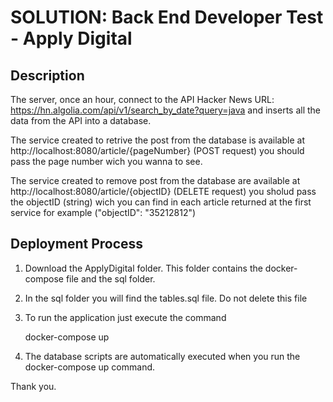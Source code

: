 # SOLUTION: Back End Developer Test - Apply Digital

## Description
The server, once an hour, connect to the API Hacker News URL: https://hn.algolia.com/api/v1/search_by_date?query=java and inserts all the data from the API into a database.

The service created to retrive the post from the database is available at http://localhost:8080/article/{pageNumber} (POST request)
you should pass the page number wich you wanna to see.

The service created to remove post from the database are available at http://localhost:8080/article/{objectID} (DELETE request)
you sholud pass the objectID (string) wich you can find in each article returned at the first service for example ("objectID": "35212812")

## Deployment Process
1. Download the ApplyDigital folder. This folder contains the docker-compose file and the sql folder.
2. In the sql folder you will find the tables.sql file. Do not delete this file
3. To run the application just execute the command 
		
	docker-compose up

4. The database scripts are automatically executed when you run the docker-compose up command.

Thank you.
